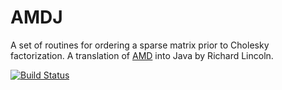 AMDJ
====

A set of routines for ordering a sparse matrix prior to Cholesky
factorization. A translation of
[AMD](http://www.cise.ufl.edu/research/sparse/amd/) into Java by
Richard Lincoln.

[![Build Status](https://secure.travis-ci.org/[rwl]/[AMDJ].png)](http://travis-ci.org/[rwl]/[AMDJ])


